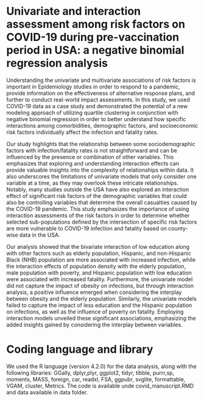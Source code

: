 # Univariate and interaction assessment among risk factors on COVID-19 during pre-vaccination period in USA: a negative binomial regression analysis

Understanding the univariate and multivariate associations of risk factors is important in Epidemiology studies in order to respond to a pandemic, provide information on the effectiveness of alternative response plans, and further to conduct real-world impact assessments. In this study, we used COVID-19 data as a case study and demonstrated the potential of a new modeling approach of utilizing quartile clustering in conjunction with negative binomial regression in order to better understand how specific interactions among comorbidities, demographic factors, and socioeconomic risk factors individually affect the infection and fatality rates.

Our study highlights that the relationship between some sociodemographic factors with infection/fatality rates is not straightforward and can be influenced by the presence or combination of other variables. This emphasizes that exploring and understanding interaction effects can provide valuable insights into the complexity of relationships within data. It also underscores the limitations of univariate models that only consider one variable at a time, as they may overlook these intricate relationships. Notably, many studies outside the USA have also explored an interaction effect of significant risk factors of the demographic variables that could also be controlling variables that determine the overall casualties caused by the COVID-19 pandemic. This study emphasizes the importance of using interaction assessments of the risk factors in order to determine whether selected sub-populations defined by the intersection of specific risk factors are more vulnerable to COVID-19 infection and fatality based on county-wise data in the USA. 

Our analysis showed that the bivariate interaction of low education along with other factors such as elderly population, Hispanic, and non-Hispanic Black (NHB) population are more associated with increased infection, while the interaction effects of population density with the elderly population, male population with poverty, and Hispanic population with low education were associated with increased fatality. Furthermore, the univariate model did not capture the impact of obesity on infections, but through interaction analysis, a positive influence emerged when considering the interplay between obesity and the elderly population. Similarly, the univariate models failed to capture the impact of less education and the Hispanic population on infections, as well as the influence of poverty on fatality. Employing interaction models unveiled these significant associations, emphasizing the added insights gained by considering the interplay between variables.

# Coding language and library
We used the R language (version 4.2.0) for the data analysis, along with the following libraries: GGally, dplyr,plyr, ggplot2, tidyr, tibble, purrr,sp, moments, MASS, foreign, car, readxl, FSA, ggpubr, svglite, formattable, VGAM, cluster, Metrics. The code is available unde covid_manuscript.RMD and data available in data folder.




